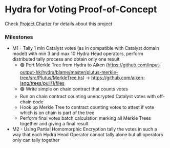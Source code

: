 # Hydra for Voting Proof-of-Concept

Check [Project Charter](./docs/project-charter.md) for details about this project


### Milestones
- M1 - Tally 1 mln Catalyst votes (as in compatible with Catalyst domain model) with min 3 and max 10 Hydra Head operators, perform distributed tally process and obtain only one result
    - 🟢 Port Merkle Tree from Hydra to Aiken (https://github.com/input-output-hk/hydra/blame/master/plutus-merkle-tree/src/Plutus/MerkleTree.hs) -> https://github.com/aiken-lang/trees/pull/1/files
    - 🟢 Write simple on chain contract that counts votes
    - Run on chain contract counting unencrypted Catalyst votes with off-chain code
    - Hook up Merkle Tree to contract counting votes to attest if vote which is on chain is part of the tree
    - Perform final votes batch calculation merking all Merkle Trees together and giving a final result
- M2 - Using Partial Homomorphic Encryption tally the votes in such a way that each Hydra Head Operator cannot tally alone but all operators only can tally together
